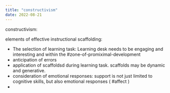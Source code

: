 ```yaml
---
title: "constructivism"
date: 2022-08-21
---
```

constructivism:

elements of effective instructional scaffolding: 
- The selection of learning task: Learning desk needs to be engaging and interesting and within the #zone-of-promiximal-development
- anticipation of errors
- application of scaffoldsd during learning task. scaffolds may be dynamic and generative.
- consideration of emotional responses: support is not just limited to cognitive skills, but also emotional responses ( #affect )
- 